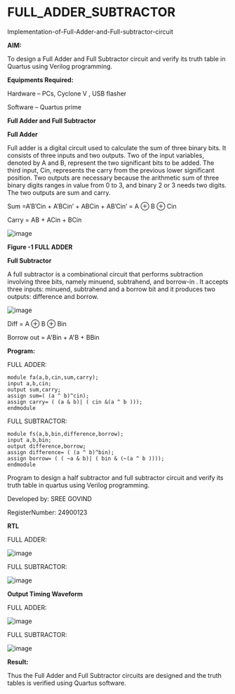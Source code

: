 
# FULL_ADDER_SUBTRACTOR

Implementation-of-Full-Adder-and-Full-subtractor-circuit

**AIM:**

To design a Full Adder and Full Subtractor circuit and verify its truth table in Quartus using Verilog programming.

**Equipments Required:**

Hardware – PCs, Cyclone V , USB flasher

Software – Quartus prime

**Full Adder and Full Subtractor**

**Full Adder**

Full adder is a digital circuit used to calculate the sum of three binary bits. It consists of three inputs and two outputs. Two of the input variables, denoted by A and B, represent the two significant bits to be added. The third input, Cin, represents the carry from the previous lower significant position. Two outputs are necessary because the arithmetic sum of three binary digits ranges in value from 0 to 3, and binary 2 or 3 needs two digits. The two outputs are sum and carry.

Sum =A’B’Cin + A’BCin’ + ABCin + AB’Cin’ = A ⊕ B ⊕ Cin 

Carry = AB + ACin + BCin

![image](https://github.com/naavaneetha/FULL_ADDER_SUBTRACTOR/assets/154305477/0f30ba51-5ffb-4198-845f-18e054f675e7)

**Figure -1 FULL ADDER**

**Full Subtractor**

A full subtractor is a combinational circuit that performs subtraction involving three bits, namely minuend, subtrahend, and borrow-in . It accepts three inputs: minuend, subtrahend and a borrow bit and it produces two outputs: difference and borrow.

![image](https://github.com/naavaneetha/FULL_ADDER_SUBTRACTOR/assets/154305477/02b24f51-ab51-4304-9ad6-7b81ffc1ead5)

Diff = A ⊕ B ⊕ Bin 

Borrow out = A'Bin + A'B + BBin

**Program:**

FULL ADDER:
```
module fa(a,b,cin,sum,carry);
input a,b,cin;
output sum,carry;
assign sum=( (a ^ b)^cin);
assign carry= ( (a & b)| ( cin &(a ^ b )));
endmodule
```
FULL SUBTRACTOR:
```
module fs(a,b,bin,difference,borrow);
input a,b,bin;
output difference,borrow;
assign difference= ( (a ^ b)^bin);
assign borrow= ( ( ~a & b)| ( bin & (~(a ^ b ))));
endmodule
```
Program to design a half subtractor and full subtractor circuit and verify its truth table in quartus using Verilog programming. 

Developed by: SREE GOVIND

RegisterNumber: 24900123


**RTL**

FULL ADDER:

![image](https://github.com/user-attachments/assets/c30e1b4a-340d-48fb-acb5-a4a689c977a0)


FULL SUBTRACTOR:

![image](https://github.com/user-attachments/assets/0ae8a51b-1894-45bd-9e69-412ce4d4cb79)

**Output Timing Waveform**

FULL ADDER:

![image](https://github.com/user-attachments/assets/3e7f2dbd-2fc0-4898-9655-fb029a616ad9)

FULL SUBTRACTOR:

![image](https://github.com/user-attachments/assets/c49f6f4d-81fa-4705-9b36-27a0be7bf192)

**Result:**

Thus the Full Adder and Full Subtractor circuits are designed and the truth tables is verified using Quartus software.
